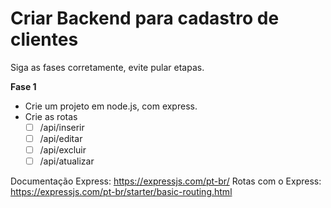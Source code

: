 # Criar Backend para cadastro de clientes

Siga as fases corretamente, evite pular etapas.

**Fase 1**

- Crie um projeto em node.js, com express.
- Crie as rotas 
	 - [ ] /api/inserir
	 - [ ] /api/editar
	 - [ ] /api/excluir
	 - [ ] /api/atualizar

Documentação Express: https://expressjs.com/pt-br/
Rotas com o Express: https://expressjs.com/pt-br/starter/basic-routing.html
